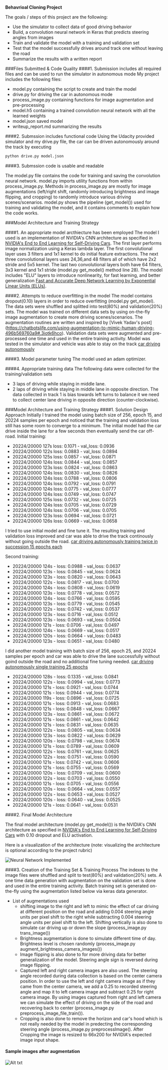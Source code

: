 **Behavrioal Cloning Project**

The goals / steps of this project are the following:
* Use the simulator to collect data of good driving behavior
* Build, a convolution neural network in Keras that predicts steering angles from images
* Train and validate the model with a training and validation set
* Test that the model successfully drives around track one without leaving the road
* Summarize the results with a written report

###Files Submitted & Code Quality
####1. Submission includes all required files and can be used to run the simulator in autonomous mode
My project includes the following files:
* model.py containing the script to create and train the model
* drive.py for driving the car in autonomous mode
* process_image.py containing functions for image augmentation and pre-processing
* model.h5 containing a trained convolution neural network with all the learned weights
* model.json saved model
* writeup_report.md summarizing the results

####2. Submssion includes functional code
Using the Udacity provided simulator and my drive.py file, the car can be driven autonomously around the track by executing 
```sh
python drive.py model.json
```
####3. Submssion code is usable and readable

The model.py file contains the code for training and saving the convolution neural network. model.py imports utility functions from within process_image.py. Methods in process_image.py are mostly for image augmentations (left/right shift, randomly introducing brightness and  image flipping, and cropping) to randomly introduce various driving scenes/scenarios. model.py shows the pipeline (get_model()) used for training and validating the model, and it contains comments to explain how the code works.

###Model Architecture and Training Strategy

####1. An appropriate model arcthiecture has been employed
The model I used is an implementation of NVIDIA's CNN architecture as specified in [NVIDIA's End to End Learning for Self-Driving Cars](https://arxiv.org/pdf/1604.07316v1.pdf).
The first layer performs image normalization using a Keras lambda layer. The first convolutional layer uses 3 filters and 1x1 kernel to do initial feature extractions. The next three convolutional layers uses 24,36,and 48 filters all of which have 2x2 stride and 5x5 kernel. The last two convolutional layers both have 64 filters, 3x3 kernel and 1x1 stride (model.py get_model() method line 28). The model includes "ELU" layers to introduce nonlinearity, for fast learning, and better generalization [Fast and Accurate Deep Network Learning by Exponential Linear Units (ELUs)](http://arxiv.org/abs/1511.07289). 


####2. Attempts to reduce overfitting in the model
The model contains dropout(0.10) layers in order to reduce overfitting (model.py get_model). 
The data sets were shuffled and splitted into test(80%) and validation(20%)  sets.
The model was trained on different data sets by using on-the-fly image augmentation to create more driving scenes/scenarios.
The augmentation routines are written and inspired by [Vivek Yadav's post] (https://chatbotslife.com/using-augmentation-to-mimic-human-driving-496b569760a9#.3iotk6hco). Validation data sets were augmented and pre-processed one time and used in the entire training activity. 
Model was tested in the simulator and vehicle was able to stay on the track [car driving autonomously](https://youtu.be/z3z2mb9RJAE)

####3. Model parameter tuning
The model used an adam optimizer. 

####4. Appropriate training data
The following data were collected for the training/validation sets 
* 3 laps of driving while staying in middle lane.
* 2 laps of driving while staying in middle lane in opposite direction.
  The data collected in track 1 is bias towards left turns to balance it we need to collect center lane driving in opposite      direction (counter-clockwise).
  
###Model Architecture and Training Strategy
####1. Solution Design Approach
Initially I trained the model using batch size of 256, epoch 15, and 20224 samples per epoch and noticed that the training and validation loss still has some room to converge to a minimum. The initial model had the car drive inside the lane for a few seconds then eventually send the car off-road. 
Initial training:

* 20224/20000  127s  loss: 0.1071 - val_loss: 0.0936
* 20224/20000  122s  loss: 0.0883 - val_loss: 0.0894
* 20224/20000  125s  loss: 0.0857 - val_loss: 0.0871
* 20224/20000  124s  loss: 0.0844 - val_loss: 0.0857
* 20224/20000  123s  loss: 0.0824 - val_loss: 0.0863
* 20224/20000  124s  loss: 0.0830 - val_loss: 0.0826
* 20224/20000  124s  loss: 0.0788 - val_loss: 0.0806
* 20224/20000  124s  loss: 0.0792 - val_loss: 0.0791
* 20224/20000  124s  loss: 0.0775 - val_loss: 0.0777
* 20224/20000  124s  loss: 0.0749 - val_loss: 0.0747
* 20224/20000  125s  loss: 0.0732 - val_loss: 0.0725
* 20224/20000  124s  loss: 0.0705 - val_loss: 0.0729
* 20224/20000  124s  loss: 0.0706 - val_loss: 0.0705
* 20224/20000  123s  loss: 0.0694 - val_loss: 0.0721
* 20224/20000  126s  loss: 0.0669 - val_loss: 0.0658

I tried to use initial model and fine tune it. The resulting training and validation loss improved and car was able to drive the track continously without going outside the road. [car driving autonomously training twice in succession 15 epochs each](https://youtu.be/z3z2mb9RJAE)

Second training:
* 20224/20000  124s - loss: 0.0988 - val_loss: 0.0637
* 20224/20000  123s - loss: 0.0845 - val_loss: 0.0624
* 20224/20000  123s - loss: 0.0820 - val_loss: 0.0643
* 20224/20000  122s - loss: 0.0817 - val_loss: 0.0700
* 20224/20000  124s - loss: 0.0808 - val_loss: 0.0619
* 20224/20000  123s - loss: 0.0778 - val_loss: 0.0572
* 20224/20000  124s - loss: 0.0766 - val_loss: 0.0595
* 20224/20000  123s - loss: 0.0779 - val_loss: 0.0545
* 20224/20000  122s - loss: 0.0742 - val_loss: 0.0537
* 20224/20000  123s - loss: 0.0716 - val_loss: 0.0512
* 20224/20000  123s - loss: 0.0693 - val_loss: 0.0504
* 20224/20000  121s - loss: 0.0706 - val_loss: 0.0497
* 20224/20000  124s - loss: 0.0669 - val_loss: 0.0517
* 20224/20000  120s - loss: 0.0664 - val_loss: 0.0483
* 20224/20000  123s - loss: 0.0651 - val_loss: 0.0480


I did another model training with batch size of 256, epoch 25, and 20224 samples per epoch and car was able to drive the lane successfully without goind outside the road and no additional fine tuning needed. [car driving autonomously single training 25 epochs](https://youtu.be/b--krzkN_tw)

* 20224/20000 128s - loss: 0.1335 - val_loss: 0.0841
* 20224/20000 122s - loss: 0.0994 - val_loss: 0.0773
* 20224/20000 121s - loss: 0.0921 - val_loss: 0.0744
* 20224/20000 121s - loss: 0.0944 - val_loss: 0.0774
* 20224/20000 119s - loss: 0.0896 - val_loss: 0.0725
* 20224/20000 121s - loss: 0.0913 - val_loss: 0.0683
* 20224/20000 121s - loss: 0.0848 - val_loss: 0.0667
* 20224/20000 123s - loss: 0.0861 - val_loss: 0.0672
* 20224/20000 121s - loss: 0.0861 - val_loss: 0.0642
* 20224/20000 121s - loss: 0.0831 - val_loss: 0.0635
* 20224/20000 122s - loss: 0.0805 - val_loss: 0.0634
* 20224/20000 123s - loss: 0.0822 - val_loss: 0.0629
* 20224/20000 120s - loss: 0.0798 - val_loss: 0.0674
* 20224/20000 121s - loss: 0.0789 - val_loss: 0.0609
* 20224/20000 122s - loss: 0.0761 - val_loss: 0.0625
* 20224/20000 122s - loss: 0.0751 - val_loss: 0.0590
* 20224/20000 121s - loss: 0.0742 - val_loss: 0.0606
* 20224/20000 121s - loss: 0.0755 - val_loss: 0.0569
* 20224/20000 120s - loss: 0.0709 - val_loss: 0.0600
* 20224/20000 122s - loss: 0.0703 - val_loss: 0.0550
* 20224/20000 121s - loss: 0.0705 - val_loss: 0.0556
* 20224/20000 120s - loss: 0.0664 - val_loss: 0.0557
* 20224/20000 122s - loss: 0.0653 - val_loss: 0.0527
* 20224/20000 120s - loss: 0.0640 - val_loss: 0.0525
* 20224/20000 121s - loss: 0.0641 - val_loss: 0.0531



####2. Final Model Architecture

The final model architecture (model.py get_model()) is the NVIDIA's CNN architecture as specified in [NVIDIA's End to End Learning for Self-Driving Cars](https://arxiv.org/pdf/1604.07316v1.pdf) with 0.10 dropout and ELU activation.

Here is a visualization of the architecture (note: visualizing the architecture is optional according to the project rubric)

![Neural Network Implemented](/IMG2/NeuralNet.jpg?raw=true)  



####3. Creation of the Training Set & Training Process
The indexes to the image files were shuffled and split to test(80%) and validation(20%) sets. A one time data generation with augmentation on the validation set is done and used in the entire training activity. Batch training set is generated on-the-fly using the augmentation listed below via keras data generator. 

 * List of augmentations used
    - shifting image to the right and left to mimic the effect of car driving at different position on the road and adding 0.004 steering angle units per pixel shift to the right while subtracting 0.004 steering angle units per pixel shift to the left. Shifting vertically is also done to simulate car driving up or down the slope (process_image.py trans_image())
    - Brightness augmentation is done to simulate different time of day. Brightness level is chosen randomly (process_image.py augment_brightness_camera_images())
    - Image flipping is also done to for more driving data for better generalization of the model. Steering angle sign is reversed during image flipping.
    - Captured left and right camera images are also used. The steering angle recorded during data collection is based on the center camera position. In order to use the left and right camera image as if they came from the center camera, we add a 0.25 to recorded steering angle and map it to left camera image and subtract 0.25 for right camera image. By using images captured from right and left camera we can simulate the effect of driving on the side  of the road and recovering back to center (process_image.py preprocess_image_file_train()).
    - Cropping is also done to remove the horizon and car's hood which is not really needed by the model in predecting the corresponding steering angle (process_image.py preprocessImage(). After Cropping the image is resized to 66x200 for NVIDIA's expected image input shape.
 
 #### Sample images after augmentation
![Alt txt](/IMG2/centerImage_augmentation.jpg?raw=true)





